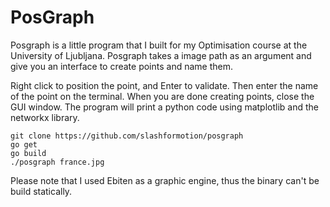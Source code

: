 # PosGraph

Posgraph is a little program that I built for my Optimisation course at the University of Ljubljana. 
Posgraph takes a image path as an argument and give you an interface to create points and name them.

Right click to position the point, and Enter to validate. Then enter the name of the point on the terminal. When you are done creating points, close the GUI window. 
The program will print a python code using matplotlib and the networkx library.

```shell
git clone https://github.com/slashformotion/posgraph
go get
go build
./posgraph france.jpg
```

Please note that I used Ebiten as a graphic engine, thus the binary can't be build statically.
